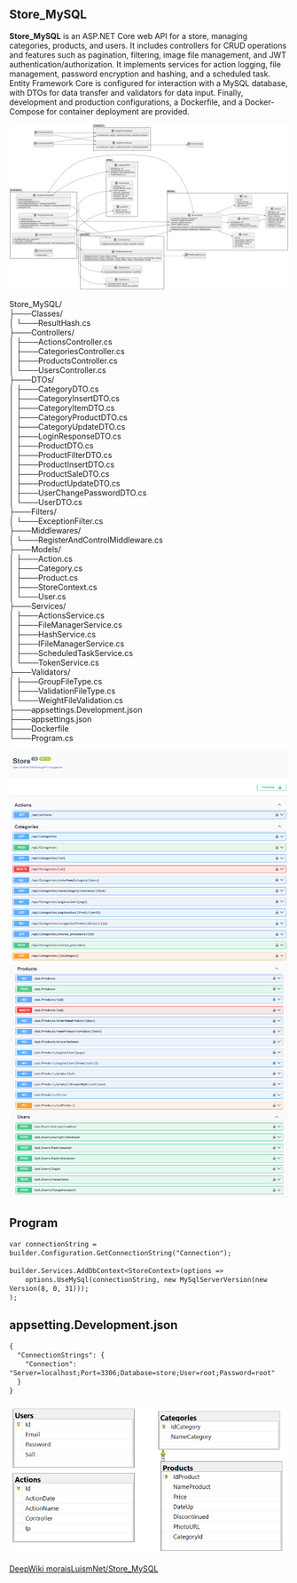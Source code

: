 ## Store_MySQL

**Store_MySQL** is an ASP.NET Core web API for a store, managing categories, products, and users. It includes controllers for CRUD operations and features such as pagination, filtering, image file management, and JWT authentication/authorization. It implements services for action logging, file management, password encryption and hashing, and a scheduled task. Entity Framework Core is configured for interaction with a MySQL database, with DTOs for data transfer and validators for data input. Finally, development and production configurations, a Dockerfile, and a Docker-Compose for container deployment are provided.

![Store_MySQL](img/UML.png)

Store_MySQL/    
├───Classes/  
│   └───ResultHash.cs  
├───Controllers/  
│   ├───ActionsController.cs  
│   ├───CategoriesController.cs  
│   ├───ProductsController.cs  
│   └───UsersController.cs  
├───DTOs/  
│   ├───CategoryDTO.cs  
│   ├───CategoryInsertDTO.cs  
│   ├───CategoryItemDTO.cs  
│   ├───CategoryProductDTO.cs  
│   ├───CategoryUpdateDTO.cs  
│   ├───LoginResponseDTO.cs  
│   ├───ProductDTO.cs  
│   ├───ProductFilterDTO.cs  
│   ├───ProductInsertDTO.cs  
│   ├───ProductSaleDTO.cs  
│   ├───ProductUpdateDTO.cs  
│   ├───UserChangePasswordDTO.cs  
│   └───UserDTO.cs  
├───Filters/  
│   └───ExceptionFilter.cs  
├───Middlewares/  
│   └───RegisterAndControlMiddleware.cs  
├───Models/  
│   ├───Action.cs  
│   ├───Category.cs  
│   ├───Product.cs  
│   ├───StoreContext.cs  
│   └───User.cs  
├───Services/  
│   ├───ActionsService.cs  
│   ├───FileManagerService.cs  
│   ├───HashService.cs  
│   ├───IFileManagerService.cs  
│   ├───ScheduledTaskService.cs  
│   └───TokenService.cs  
├───Validators/  
│   ├───GroupFileType.cs  
│   ├───ValidationFileType.cs  
│   └───WeightFileValidation.cs  
├───appsettings.Development.json  
├───appsettings.json  
├───Dockerfile  
└───Program.cs  


![Store_MySQL](img/1.png)
![Store_MySQL](img/2.png)


## Program
``` 
var connectionString = builder.Configuration.GetConnectionString("Connection");

builder.Services.AddDbContext<StoreContext>(options =>
    options.UseMySql(connectionString, new MySqlServerVersion(new Version(8, 0, 31)));
);
``` 


## appsetting.Development.json
``` 
{
  "ConnectionStrings": {
    "Connection": "Server=localhost;Port=3306;Database=store;User=root;Password=root"
  }
}
``` 

![Store_MySQL](img/DB.png)

[DeepWiki moraisLuismNet/Store_MySQL](https://deepwiki.com/moraisLuismNet/Store_MySQL)